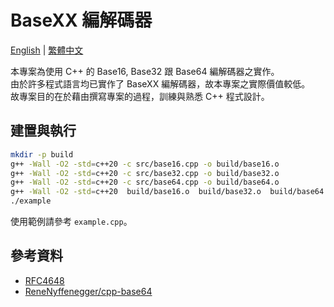 # BaseXX 編解碼器

<a href="README.md">English</a> | <a href="README.zh-TW.md">繁體中文</a>

本專案為使用 C++ 的 Base16, Base32 跟 Base64 編解碼器之實作。  
由於許多程式語言均已實作了 BaseXX 編解碼器，故本專案之實際價值較低。  
故專案目的在於藉由撰寫專案的過程，訓練與熟悉 C++ 程式設計。

## 建置與執行
```bash
mkdir -p build
g++ -Wall -O2 -std=c++20 -c src/base16.cpp -o build/base16.o
g++ -Wall -O2 -std=c++20 -c src/base32.cpp -o build/base32.o
g++ -Wall -O2 -std=c++20 -c src/base64.cpp -o build/base64.o
g++ -Wall -O2 -std=c++20  build/base16.o  build/base32.o  build/base64.o example.cpp -o example -lm
./example
```
使用範例請參考 `example.cpp`。

## 參考資料
- [RFC4648](https://datatracker.ietf.org/doc/html/rfc4648)
- [ReneNyffenegger/cpp-base64](https://github.com/ReneNyffenegger/cpp-base64/tree/master)